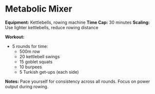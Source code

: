 # Metabolic Mixer

**Equipment:** Kettlebells, rowing machine
**Time Cap:** 30 minutes
**Scaling:** Use lighter kettlebells, reduce rowing distance

**Workout:**
- 5 rounds for time:
  - 500m row
  - 20 kettlebell swings
  - 15 goblet squats
  - 10 burpees
  - 5 Turkish get-ups (each side)

**Notes:**
Pace yourself for consistency across all rounds. Focus on power output during rowing.